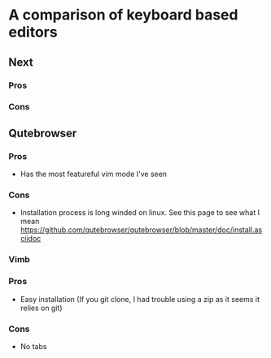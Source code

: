 # A comparison of keyboard based editors

## Next

### Pros

### Cons

## Qutebrowser

### Pros

- Has the most featureful vim mode I've seen

### Cons

- Installation process is long winded on linux. See this page to see what I mean https://github.com/qutebrowser/qutebrowser/blob/master/doc/install.asciidoc

### Vimb

### Pros

- Easy installation (If you git clone, I had trouble using a zip as it seems it
  relies on git)

### Cons

- No tabs
